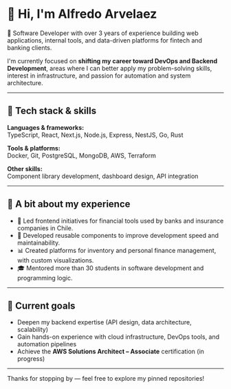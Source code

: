 # 👋 Hi, I'm Alfredo Arvelaez

🎯 Software Developer with over 3 years of experience building web applications, internal tools, and data-driven platforms for fintech and banking clients.

I'm currently focused on **shifting my career toward DevOps and Backend Development**, areas where I can better apply my problem-solving skills, interest in infrastructure, and passion for automation and system architecture.

---

## 🔧 Tech stack & skills

**Languages & frameworks:**  
TypeScript, React, Next.js, Node.js, Express, NestJS, Go, Rust

**Tools & platforms:**  
Docker, Git, PostgreSQL, MongoDB, AWS, Terraform

**Other skills:**  
Component library development, dashboard design, API integration

---

## 📍 A bit about my experience

- 🏦 Led frontend initiatives for financial tools used by banks and insurance companies in Chile.
- 🔁 Developed reusable components to improve development speed and maintainability.
- 📊 Created platforms for inventory and personal finance management, with custom visualizations.
- 🎓 Mentored more than 30 students in software development and programming logic.

---

## 🚀 Current goals

- Deepen my backend expertise (API design, data architecture, scalability)
- Gain hands-on experience with cloud infrastructure, DevOps tools, and automation pipelines
- Achieve the **AWS Solutions Architect – Associate** certification (in progress)

---

Thanks for stopping by — feel free to explore my pinned repositories!
